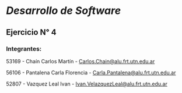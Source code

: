 # _**Desarrollo de Software**_
## Ejercicio N° 4
### Integrantes: 

53169 - Chaín Carlos Martín - Carlos.Chain@alu.frt.utn.edu.ar

56106 - Pantalena Carla Florencia - Carla.Pantalena@alu.frt.utn.edu.ar

52807 - Vazquez Leal Ivan - Ivan.VelazquezLeal@alu.frt.utn.edu.ar

